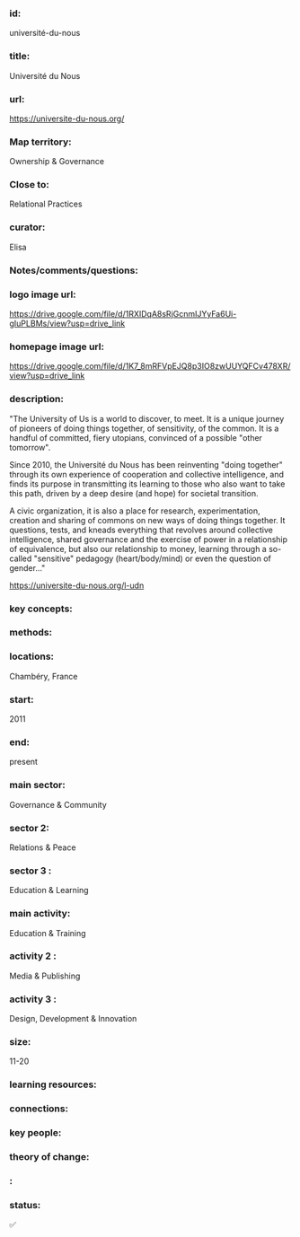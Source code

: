 ### id: 
  université-du-nous
### title: 
  Université du Nous
### url: 
  https://universite-du-nous.org/
### Map territory: 
  Ownership & Governance
### Close to: 
  Relational Practices
### curator: 
  Elisa
### Notes/comments/questions: 
  
### logo image url: 
  https://drive.google.com/file/d/1RXIDqA8sRjGcnmIJYyFa6Ui-gIuPLBMs/view?usp=drive_link
### homepage image url: 
  https://drive.google.com/file/d/1K7_8mRFVpEJQ8p3IO8zwUUYQFCv478XR/view?usp=drive_link
### description: 
  "The University of Us is a world to discover, to meet. It is a unique journey of pioneers of doing things together, of sensitivity, of the common. It is a handful of committed, fiery utopians, convinced of a possible "other tomorrow".

Since 2010, the Université du Nous has been reinventing "doing together" through its own experience of cooperation and collective intelligence, and finds its purpose in transmitting its learning to those who also want to take this path, driven by a deep desire (and hope) for societal transition.

A civic organization, it is also a place for research, experimentation, creation and sharing of commons on new ways of doing things together. It questions, tests, and kneads everything that revolves around collective intelligence, shared governance and the exercise of power in a relationship of equivalence, but also our relationship to money, learning through a so-called "sensitive" pedagogy (heart/body/mind) or even the question of gender..."

https://universite-du-nous.org/l-udn
### key concepts: 
  
### methods: 
  
### locations: 
  Chambéry, France
### start: 
  2011
### end: 
  present
### main sector: 
  Governance & Community
### sector 2: 
  Relations & Peace
### sector 3 : 
  Education & Learning
### main activity: 
  Education & Training
### activity 2 : 
  Media & Publishing
### activity 3 : 
  Design, Development & Innovation
### size: 
  11-20
### learning resources: 
  
### connections: 
  
### key people: 
  
### theory of change: 
  
### : 
  
### status: 
  ✅
